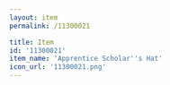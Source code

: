 ```yaml
---
layout: item
permalink: /11300021

title: Item
id: '11300021'
item_name: 'Apprentice Scholar''s Hat'
icon_url: '11300021.png'
---
```

